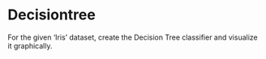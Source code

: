 # Decisiontree
For the given ‘Iris’ dataset, create the Decision Tree classifier and visualize it graphically.
